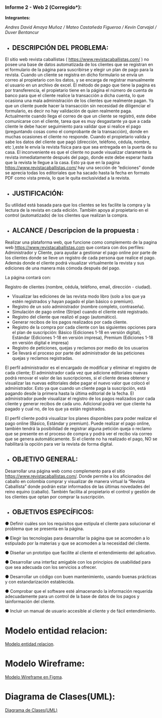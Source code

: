 ### Informe 2 - Web 2 (Corregido*):

**Integrantes:**

*Andres David Amaya Muñoz / Mateo Castañeda Figueroa / Kevin Carvajal / Duver Bentancur*


* ## DESCRIPCIÓN DEL PROBLEMA:

El sitio web revista caballistas ( https://www.revistacaballistas.com/ ) no posee una
base de datos automatizada de los clientes que se registran en el formulario de la
página para suscribirse y elegir un plan de pago para la revista. Cuando un cliente se
registra en dicho formulario se envía un correo al propietario con los datos, y se
encarga de registrar manualmente el usuario en un archivo de excel.
El método de pago que tiene la pagina es por transferencia, el propietario tiene en la
página el número de cuenta de banco para que el cliente realice la transacción a dicha
cuenta, lo que ocasiona una mala administración de los clientes que realmente pagan.
Ya que un cliente puede hacer la transacción sin necesidad de diligenciar el formulario,
es decir no hay validación de quien realmente paga.
Actualmente cuando llega el correo de que un cliente se registró, este debe
comunicarse con el cliente, tarea que es muy desgastante ya que a cada cliente le
debe hacer seguimiento para validar que si realice el pago (preguntando cosas como
el comprobante de la transacción), donde en muchas ocasiones el cliente no responde.
Cuando el propietario valida y sabe los datos del cliente que pagó (dirección, teléfono,
cédula, nombre, etc ),este le envía la revista física para que sea entregada en la puerta
de su casa. El inconveniente es que el cliente no puede visualizar claramente la revista
inmediatamente después del pago, donde este debe esperar hasta que la revista le
llegue a la casa.
Esto ya que en la pagina https://www.revistacaballistas.com/ hay una sección
de “ediciones” donde se aprecia todas los editoriales que ha sacado hasta la fecha en
formato PDF como vista previa, lo que le quita exclusividad a la revista.


* ## JUSTIFICACIÓN:


Su utilidad está basada para que los clientes se les facilite la compra y la lectura de la revista en cada edición. 
También apoya al propietario en el control (automatizado) de los clientes que realizan la compra.


* ## ALCANCE / Descripcion de la propuesta :

Realizar una plataforma web, que funcione como complemento de la pagina web https://www.revistacaballistas.com 
que contara con dos perfiles: Administrador y Cliente, para ayudar a gestionar el pago online por parte de los 
clientes donde se lleve un registro de cada persona que realice el pago. 
Además donde el cliente podrá visualizar virtualmente la revista y sus ediciones de una manera más cómoda después
del pago.

La página contará con:

 Registro de clientes (nombre, cédula, teléfono, email, dirección - ciudad).
- Visualizar las ediciones de las revista modo libro (solo a los que ya estén registrados y hayan pagado el plan básico o premium).
- Registro de un solo administrador (nombre completo, contraseña).
- Simulación de pago online (Stripe) cuando el cliente esté registrado.
- Registro del cliente que realizó el pago (automático).
- Generar recibos de los pagos realizados por cada cliente.
- Registro de la compra por cada cliente con las siguientes opciones para el plan
de suscripción: Básico (Ediciones 1-18 en versión digital), Estándar (Ediciones
1-18 en versión impresa), Premium (Ediciones 1-18 en versión digital e
impresa)
- Registro de peticiones, quejas y reclamos por medio de los usuarios
- Se llevará el proceso por parte del administrador de las peticiones quejas y
reclamos registradas.

El perfil administrador es el encargado de modificar y eliminar el registro de cada
cliente; El administrador cada vez que adicione editoriales nuevas podrá renovar el
valor de las suscripciones, si el cliente desea obtener y visualizar las nuevas
editoriales debe pagar el nuevo valor que colocó el administrador. Esto ya que cuando
un cliente paga la suscripción, está pagando desde la primera hasta la última editorial
de la fecha. El administrador puede visualizar el registro de los pagos realizados por
cada cliente y generar recibos de cada uno. Adicional podrá ver que cliente ha pagado
y cual no, de los que ya están registrados.

El perfil cliente podrá visualizar los planes disponibles para poder realizar el pago
online (Básico, Estándar y premium). Puede realizar el pago online, también tendrá la
posibilidad de registrar alguna petición queja o reclamo que se presente en el proceso
de compra y podrá ver el recibo vía correo que se genera automáticamente. Si el
cliente no ha realizado el pago, NO se habilitará la opción para ver la revista de forma
digital.


* ## OBJETIVO GENERAL:

Desarrollar una página web como complemento para el sitio https://www.revistacaballistas.com/.
Donde permite a los aficionados del caballo en colombia comprar y visualizar de
manera virtual la “Revista Caballista” donde podrán estar informados de las últimas
novedades del reino equino (caballo). También facilita al propietario el control y gestión de los clientes que optan por comprar
la suscripción.

* ## OBJETIVOS ESPECÍFICOS:

● Definir cuáles son los requisitos que estipula el cliente para solucionar el problema que se presenta en la página.

● Elegir las tecnologías para desarrollar la página que se acomoden a lo estipulado por la materias y que se acomoden a la 
necesidad del cliente.

● Diseñar un prototipo que facilite al cliente el entendimiento del aplicativo.

● Desarrollar una interfaz amigable con los principios de usabilidad para que sea adecuada con los servicios a ofrecer.

● Desarrollar un código con buen mantenimiento, usando buenas prácticas y con estandarización establecida.

● Comprobar que el software esté almacenando la información requerida adecuadamente para un control de la base de datos de 
los pagos y lainformación del cliente.

● Incluir un manual de usuario accesible al cliente y de fácil entendimiento.



# Modelo entidad relacion:

[Modelo entidad relacion](https://raw.githubusercontent.com/Andres2020-CESW2/CESW2/informe_dos/Modelo_ER.PNG).

# Modelo Wireframe:

[Modelo Wireframe en Figma](https://www.figma.com/file/o6kKWvFzo36c6IBNFLV6uS/REVISTA-CABALLISTAS---PROTOTIPO?node-id=0%3A1).

# Diagrama de Clases(UML):

[Diagrama de Clases(UML)](https://raw.githubusercontent.com/Andres2020-CESW2/CESW2/informe_dos/Diagrama_UML.pdf)

